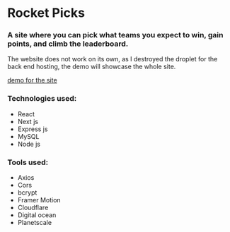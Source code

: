# Rocket Picks 

### A site where you can pick what teams you expect to win, gain points, and climb the leaderboard.

The website does not work on its own, as I destroyed the droplet for the back end hosting, the demo will showcase the whole site.

[demo for the site](https://www.youtube.com/watch?v=DXYstso5gY0)

### Technologies used: 
* React
* Next js
* Express js
* MySQL
* Node js

### Tools used:
* Axios
* Cors
* bcrypt
* Framer Motion
* Cloudflare
* Digital ocean
* Planetscale 

